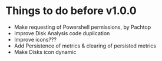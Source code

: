 # Things to do before v1.0.0


- Make requesting of Powershell permissions, by Pachtop
- Improve Disk Analysis code duplication
- Improve icons???
- Add Persistence of metrics & clearing of persisted metrics
- Make Disks icon dynamic
